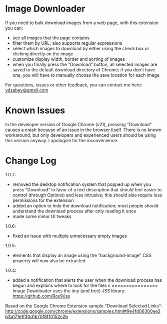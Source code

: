 Image Downloader
================
If you need to bulk download images from a web page, with this extension you can:
- see all images that the page contains
- filter them by URL; also supports regular expressions
- select which images to download by either using the check box or clicking directly on the image
- customize display width, border and sorting of images
- when you finally press the "Download" button, all selected images are saved to the default download directory of Chrome; if you don't have one, you will have to manually choose the save location for each image

For questions, issues or other feedback, you can contact me here: vdsabev@gmail.com

Known Issues
================
In the developer version of Google Chrome (v21), pressing "Download" causes a crash because of an issue in the browser itself. There is no known workaround, but only developers and experienced users should be using this version anyway. I apologize for the inconvenience.

Change Log
================
1.0.7:
- removed the desktop notification system that popped up when you press "Download" in favor of a text description that should feel easier to control (through Options) and less intrusive; this should also require less permissions for the extension
- added an option to hide the download notification; most people should understand the download process after only reading it once
- made some minor UI tweaks

1.0.6:
- fixed an issue with multiple unnecessary empty images

1.0.5:
- elements that display an image using the "background-image" CSS property will now also be extracted

1.0.4:
- added a notification that alerts the user when the download process has begun and explains where to look for the files
s
================
Image Downloader uses the tiny (and free) JSS library: https://github.com/Box9/jss

Based on the Google Chrome Extension sample "Download Selected Links":
http://code.google.com/chrome/extensions/samples.html#9e4fd06300ee2b3a171e1f30d1b70f8f10152c2b